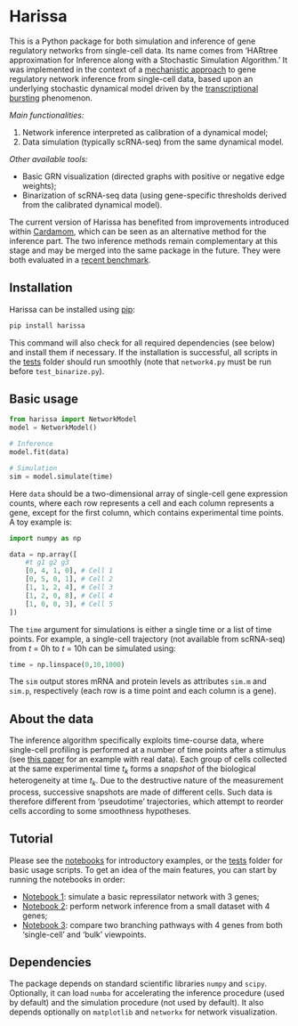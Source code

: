 # Harissa

This is a Python package for both simulation and inference of gene regulatory networks from single-cell data. Its name comes from ‘HARtree approximation for Inference along with a Stochastic Simulation Algorithm.’ It was implemented in the context of a [mechanistic approach](https://doi.org/10.1186/s12918-017-0487-0) to gene regulatory network inference from single-cell data, based upon an underlying stochastic dynamical model driven by the [transcriptional bursting](https://en.wikipedia.org/wiki/Transcriptional_bursting) phenomenon.

*Main functionalities:*

1. Network inference interpreted as calibration of a dynamical model;
2. Data simulation (typically scRNA-seq) from the same dynamical model.

*Other available tools:*

* Basic GRN visualization (directed graphs with positive or negative edge weights);
* Binarization of scRNA-seq data (using gene-specific thresholds derived from the calibrated dynamical model).

The current version of Harissa has benefited from improvements introduced within [Cardamom](https://github.com/eliasventre/cardamom), which can be seen as an alternative method for the inference part. The two inference methods remain complementary at this stage and may be merged into the same package in the future. They were both evaluated in a [recent benchmark](https://doi.org/10.1371/journal.pcbi.1010962).

## Installation

Harissa can be installed using [pip](https://packaging.python.org/en/latest/tutorials/installing-packages/):

```bash
pip install harissa
```

This command will also check for all required dependencies (see below) and install them if necessary. If the installation is successful, all scripts in the [tests](https://github.com/ulysseherbach/harissa/tree/main/tests) folder should run smoothly (note that `network4.py` must be run before `test_binarize.py`).

## Basic usage

```python
from harissa import NetworkModel
model = NetworkModel()

# Inference
model.fit(data)

# Simulation
sim = model.simulate(time)
```

Here `data` should be a two-dimensional array of single-cell gene expression counts, where each row represents a cell and each column represents a gene, except for the first column, which contains experimental time points. A toy example is:

```python
import numpy as np

data = np.array([
    #t g1 g2 g3
    [0, 4, 1, 0], # Cell 1
    [0, 5, 0, 1], # Cell 2
    [1, 1, 2, 4], # Cell 3
    [1, 2, 0, 8], # Cell 4
    [1, 0, 0, 3], # Cell 5
])
```

The `time` argument for simulations is either a single time or a list of time points. For example, a single-cell trajectory (not available from scRNA-seq) from *t* = 0h to *t* = 10h can be simulated using:

```python
time = np.linspace(0,10,1000)
```

The `sim` output stores mRNA and protein levels as attributes `sim.m` and `sim.p`, respectively (each row is a time point and each column is a gene).

## About the data

The inference algorithm specifically exploits time-course data, where single-cell profiling is performed at a number of time points after a stimulus (see [this paper](https://doi.org/10.1371/journal.pcbi.1010962) for an example with real data). Each group of cells collected at the same experimental time *t*<sub>*k*</sub> forms a *snapshot* of the biological heterogeneity at time *t*<sub>*k*</sub>. Due to the destructive nature of the measurement process, successive snapshots are made of different cells. Such data is therefore different from ‘pseudotime’ trajectories, which attempt to reorder cells according to some smoothness hypotheses.

## Tutorial

Please see the [notebooks](https://github.com/ulysseherbach/harissa/tree/main/notebooks) for introductory examples, or the [tests](https://github.com/ulysseherbach/harissa/tree/main/tests) folder for basic usage scripts. To get an idea of the main features, you can start by running the notebooks in order:

- [Notebook 1](https://github.com/ulysseherbach/harissa/blob/main/notebooks/notebook1.ipynb): simulate a basic repressilator network with 3 genes;
- [Notebook 2](https://github.com/ulysseherbach/harissa/blob/main/notebooks/notebook2.ipynb): perform network inference from a small dataset with 4 genes;
- [Notebook 3](https://github.com/ulysseherbach/harissa/blob/main/notebooks/notebook3.ipynb): compare two branching pathways with 4 genes from both ‘single-cell’ and ‘bulk’ viewpoints.

## Dependencies

The package depends on standard scientific libraries `numpy` and `scipy`. Optionally, it can load `numba` for accelerating the inference procedure (used by default) and the simulation procedure (not used by default). It also depends optionally on `matplotlib` and `networkx` for network visualization.